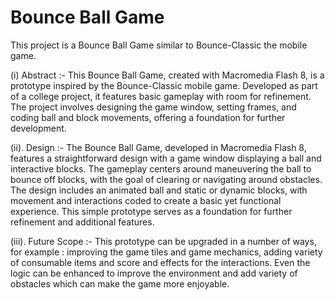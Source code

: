# Bounce Ball Game
This project is a Bounce Ball Game similar to Bounce-Classic the mobile game.

(i) Abstract :- This Bounce Ball Game, created with Macromedia Flash 8, is a prototype inspired by the Bounce-Classic mobile game. Developed as part of a college project, it features basic gameplay with room for refinement. The project involves designing the game window, setting frames, and coding ball and block movements, offering a foundation for further development.

(ii). Design :- The Bounce Ball Game, developed in Macromedia Flash 8, features a straightforward design with a game window displaying a ball and interactive blocks. The gameplay centers around maneuvering the ball to bounce off blocks, with the goal of clearing or navigating around obstacles. The design includes an animated ball and static or dynamic blocks, with movement and interactions coded to create a basic yet functional experience. This simple prototype serves as a foundation for further refinement and additional features.

(iii). Future Scope :- This prototype can be upgraded in a number of ways, for example : improving the game tiles and game mechanics, adding variety of consumable items and score and effects for the interactions. Even the logic can be enhanced to improve the environment and add variety of obstacles which can make the game more enjoyable.
